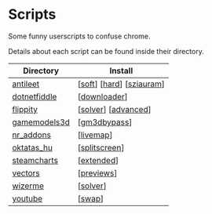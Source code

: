 # Scripts

Some funny userscripts to confuse chrome.

Details about each script can be found inside their directory.

| Directory                      | Install |
|--------------------------------|---------|
| [antileet](/antileet/)         | [[soft](https://github.com/k3rielit/scripts/raw/main/antileet/hard.user.js)] [[hard](https://github.com/k3rielit/scripts/raw/main/antileet/soft.user.js)] [[sziauram](https://github.com/k3rielit/scripts/raw/main/antileet/sziauram.user.js)] |
| [dotnetfiddle](/dotnetfiddle/) | [[downloader](https://github.com/k3rielit/scripts/raw/main/dotnetfiddle/dotnetfiddle_dl.user.js)] |
| [flippity](/flippity/)         | [[solver](https://github.com/k3rielit/scripts/raw/main/flippity/flippity-tamperm.user.js)] [[advanced](https://github.com/k3rielit/scripts/raw/main/flippity/ultimity-tamperm.user.js)] |
| [gamemodels3d](/gamemodels3d/) | [[gm3dbypass](https://github.com/k3rielit/scripts/raw/main/gamemodels3d/gm3dbypass.user.js)] |
| [nr_addons](/nr_addons/)       | [[livemap](https://github.com/k3rielit/scripts/raw/main/nr_addons/nr_livemap.user.js)] |
| [oktatas_hu](/oktatas_hu/)     | [[splitscreen](https://github.com/k3rielit/scripts/raw/main/oktatas_hu/oktatas_hu.user.js)] |
| [steamcharts](/steamcharts/)   | [[extended](https://github.com/k3rielit/scripts/raw/main/steamcharts/extendedsteamcharts.user.js)] |
| [vectors](/vectors/)           | [[previews](https://github.com/k3rielit/scripts/raw/main/vectors/vectorpreviews.user.js)] |
| [wizerme](/wizerme/)           | [[solver](https://github.com/k3rielit/scripts/raw/main/wizerme/wizerme.user.js)] |
| [youtube](/youtube/)           | [[swap](https://github.com/k3rielit/scripts/raw/main/youtube/swap.user.js)] |
